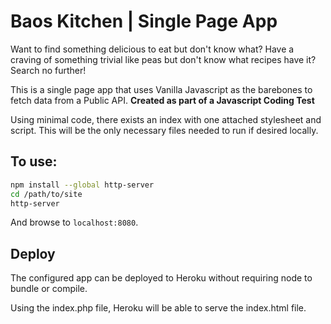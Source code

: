 # Baos Kitchen | Single Page App 

Want to find something delicious to eat but don't know what? Have a craving of something trivial like peas but don't know what recipes have it? Search no further!

This is a single page app that uses Vanilla Javascript as the barebones to fetch data from a Public API. **Created as part of a Javascript Coding Test**

Using minimal code, there exists an index with one attached stylesheet and script. This will be the only necessary files needed to run if desired locally.

## To use:

```sh
npm install --global http-server
cd /path/to/site
http-server
```

And browse to `localhost:8080`.

## Deploy

The configured app can be deployed to Heroku without requiring node to bundle or compile. 


Using the index.php file, Heroku will be able to serve the index.html file.